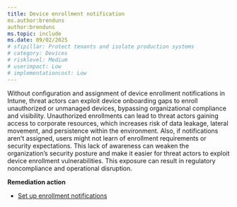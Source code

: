 ```yaml
---
title: Device enrollment notification
ms.author:brenduns
author:brenduns
ms.topic: include
ms.date: 09/02/2025
# sfipillar: Protect tenants and isolate production systems
# category: Devices
# risklevel: Medium
# userimpact: Low
# implementationcost: Low
---
```

Without configuration and assignment of device enrollment notifications in Intune, threat actors can exploit device onboarding gaps to enroll unauthorized or unmanaged devices, bypassing organizational compliance and visibility. Unauthorized enrollments can lead to threat actors gaining access to corporate resources, which increases risk of data leakage, lateral movement, and persistence within the environment. Also, if notifications aren't assigned, users might not learn of enrollment requirements or security expectations. This lack of awareness can weaken the organization’s security posture and make it easier for threat actors to exploit device enrollment vulnerabilities. This exposure can result in regulatory noncompliance and operational disruption.

**Remediation action**

- [Set up enrollment notifications](/intune/intune-service/enrollment/enrollment-notifications)